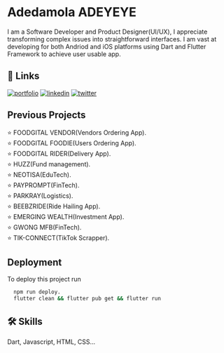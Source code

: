 
# Adedamola ADEYEYE

I am a Software Developer and Product Designer(UI/UX), I appreciate transforming complex issues into straightforward interfaces.
I am vast at developing for both Andriod and iOS platforms using Dart and Flutter Framework to achieve user usable app. 


## 🔗 Links
[![portfolio](https://img.shields.io/badge/my_portfolio-000?style=for-the-badge&logo=ko-fi&logoColor=white)](https://about.me/adeyeyeadeamola)
[![linkedin](https://img.shields.io/badge/linkedin-0A66C2?style=for-the-badge&logo=linkedin&logoColor=white)](https://www.linkedin.com/adeyeyeadeamola)
[![twitter](https://img.shields.io/badge/twitter-1DA1F2?style=for-the-badge&logo=twitter&logoColor=white)](https://twitter.com/damscozy)


## Previous Projects

⭐️  FOODGITAL VENDOR(Vendors Ordering App).   
⭐️  FOODGITAL FOODIE(Users Ordering App).  
⭐️  FOODGITAL RIDER(Delivery App).  
⭐️  HUZZ(Fund management).  
⭐️  NEOTISA(EduTech).  
⭐️  PAYPROMPT(FinTech).  
⭐️  PARKRAY(Logistics).  
⭐️  BEEBZRIDE(Ride Hailing App).  
⭐️  EMERGING WEALTH(Investment App).  
⭐️  GWONG MFB(FinTech).  
⭐️  TIK-CONNECT(TikTok Scrapper).
## Deployment

To deploy this project run

```bash
  npm run deploy.  
  flutter clean && flutter pub get && flutter run
```


## 🛠 Skills
Dart, Javascript, HTML, CSS...


